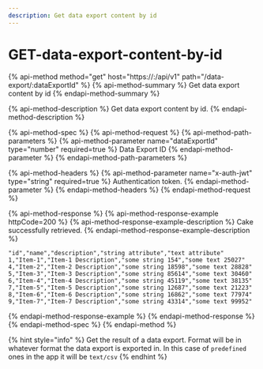 ```yaml
---
description: Get data export content by id
---
```


# GET-data-export-content-by-id

{% api-method method="get" host="https://<host>:<port>/api/v1" path="/data-export/:dataExportId" %}
{% api-method-summary %}
Get data export content by id
{% endapi-method-summary %}

{% api-method-description %}
Get data export content by id.
{% endapi-method-description %}

{% api-method-spec %}
{% api-method-request %}
{% api-method-path-parameters %}
{% api-method-parameter name="dataExportId" type="number" required=true %}
Data Export ID
{% endapi-method-parameter %}
{% endapi-method-path-parameters %}

{% api-method-headers %}
{% api-method-parameter name="x-auth-jwt" type="string" required=true %}
Authentication token.
{% endapi-method-parameter %}
{% endapi-method-headers %}
{% endapi-method-request %}

{% api-method-response %}
{% api-method-response-example httpCode=200 %}
{% api-method-response-example-description %}
Cake successfully retrieved.
{% endapi-method-response-example-description %}

```
"id","name","description","string attribute","text attribute"
1,"Item-1","Item-1 Description","some string 154","some text 25027"
4,"Item-2","Item-2 Description","some string 18598","some text 28828"
5,"Item-3","Item-3 Description","some string 85614","some text 30460"
6,"Item-4","Item-4 Description","some string 45119","some text 38135"
7,"Item-5","Item-5 Description","some string 12687","some text 21223"
8,"Item-6","Item-6 Description","some string 16862","some text 77974"
9,"Item-7","Item-7 Description","some string 43314","some text 99952"
```
{% endapi-method-response-example %}
{% endapi-method-response %}
{% endapi-method-spec %}
{% endapi-method %}

{% hint style="info" %}
Get the result of a data export. Format will be in whatever format the data export is exported in. In this case of `predefined` ones in the app it will be `text/csv`
{% endhint %}



